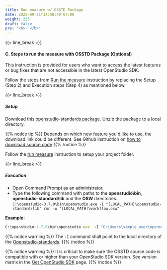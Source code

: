 ```yaml
---
title: Run measure w/ OSSTD Package
date: 2022-09-21T14:50:40-07:00
weight: 223
draft: false
pre: "<b>- </b>"
---
```


{{< line_break >}}

#### C. Steps to run the measure with OSSTD Package (Optional)

This instruction is provided for users who want to access the latest features or bug fixes that are not accessible in the latest OpenStudio SDK.

Follow the steps from [Run the measure](../run_the_measure) instruction by replacing the Setup (Step 2) and Execution steps (Step 4) as mentioned below.

<!-- Are all the steps being followed, verify which one won't be followed? -->

{{< line_break >}}

##### **Setup**

Download this [openstudio-standards package](https://github.com/NREL/openstudio-standards/archive/refs/heads/master.zip). Unzip the package to a local directory.

{{% notice tip %}}
Depends on which new feature you'd like to use, the download link could be different. See Github instruction on [how to download source code](https://docs.github.com/en/repositories/working-with-files/using-files/downloading-source-code-archives)
{{% /notice %}}

Follow the [run measure](../run_the_measure) instruction to setup your project folder.

{{< line_break >}}

##### **Execution**

- Open Command Prompt as an administrator.
- Type the following command with paths to the **openstudio\bin**, **openstudio-standard\lib** and the **OSW** directories.  
  `C:\openstudio-3.7.0\bin\openstudio.exe -I "[LOCAL_PATH]\openstudio-standard\lib" run -w "[LOCAL_PATH]\workflow.osw"`

**Example:**

```ruby
C:\openstudio-3.7.0\bin\openstudio.exe  -I "C:\Users\sample_user\openstudio-standard\lib" run -w "C:\Users\sample_user\baselinePRM\test.osw"
```

{{% notice warning %}}
The `-I` command shall point to the local directory of the [Openstudio-standards](https://github.com/NREL/openstudio-standards/archive/refs/heads/master.zip).
{{% /notice %}}

{{% notice warning %}}
It is critical to make sure the OSSTD source code is compatible with or higher than your OpenStudio SDK version. See version matrix in the [Get OpenStudio SDK](../get_openstudio_sdk) page.
{{% /notice %}}
